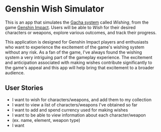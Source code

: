 # Genshin Wish Simulator

This is an app that simulates the 
[Gacha system](https://en.wikipedia.org/wiki/Gacha_game) called *Wishing*, 
from the game [Genshin Impact](https://en.wikipedia.org/wiki/Genshin_Impact).
Users will be able to *Wish* for their desired characters or weapons, 
explore various outcomes, and track their progress. 

This application is designed for Genshin Impact players 
and enthusiasts who want to experience the excitement of the 
game's wishing system without any risk. As a fan of the game, I've always found the wishing system a very intriguing part
of the gameplay experience. The excitement and anticipation associated with making 
wishes contribute significantly to the game's appeal and this app will help
bring that excitement to a broader audience.

## User Stories
- I want to wish for characters/weapons, and add them to my collection
- I want to view a list of characters/weapons I've obtained so far
- I want to add and spend currency used for making wishes
- I want to be able to view information about each character/weapon 
- (ex. name, element, weapon type)
- I want